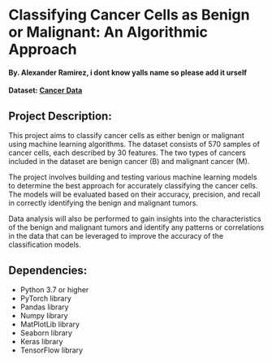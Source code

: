 <h1>Classifying Cancer Cells as Benign or Malignant: An Algorithmic Approach</h1>
<h4>By. Alexander Ramirez, i dont know yalls name so please add it urself</h4>
<b>Dataset: <a href="https://www.kaggle.com/datasets/erdemtaha/cancer-data">Cancer Data</a></b>

<h2>Project Description:</h2>
<p>This project aims to classify cancer cells as either benign or malignant using machine learning algorithms. The dataset consists of 570 samples of cancer cells, each described by 30 features. The two types of cancers included in the dataset are benign cancer (B) and malignant cancer (M).</p>
<p>The project involves building and testing various machine learning models to determine the best approach for accurately classifying the cancer cells. The models will be evaluated based on their accuracy, precision, and recall in correctly identifying the benign and malignant tumors.</p>
<p>Data analysis will also be performed to gain insights into the characteristics of the benign and malignant tumors and identify any patterns or correlations in the data that can be leveraged to improve the accuracy of the classification models.</p>

<h2>Dependencies:</h2>
<ul>
    <li>Python 3.7 or higher</li>
    <li>PyTorch library</li>
    <li>Pandas library</li>
    <li>Numpy library</li>
    <li>MatPlotLib library</li>
    <li>Seaborn library</li>
    <li>Keras library</li>
    <li>TensorFlow library</li>    
</ul>
